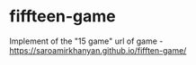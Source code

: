 # fiffteen-game
Implement of the "15 game"
url of game - https://saroamirkhanyan.github.io/fifften-game/
